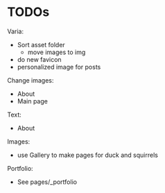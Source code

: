 # TODOs

Varia:
  - Sort asset folder
    - move images to img
  - do new favicon
  - personalized image for posts

Change images:
  - About
  - Main page

Text:
  - About

Images:
  - use Gallery to make pages for duck and squirrels

Portfolio:
  - See pages/_portfolio
